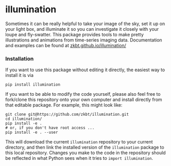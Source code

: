 # illumination

Sometimes it can be really helpful to take your image of the sky, set it up on your light box, and illuminate it so you can investigate it closely with your loupe and fly-swatter. This package provides tools to make pretty illustrations and animations from time-series imaging data. Documentation and examples can be found at [zkbt.github.io/illumination/](https://zkbt.github.io/illumination/)

### Installation

If you want to use this package without editing it directly, the easiest way to install it is via
```
pip install illumination
```

If you want to be able to modify the code yourself, please also feel free to fork/clone this repository onto your own computer and install directly from that editable package. For example, this might look like:
```
git clone git@https://github.com/zkbt/illumination.git
cd illumination/
pip install -e .
# or, if you don't have root access ...
pip install -e . --user
```
This will download the current `illumination` repository to your current directory, and then link the installed version of the `illumination` package to this local repository. Changes you make to the code in the repository should be reflected in what Python sees when it tries to `import illumination`.
